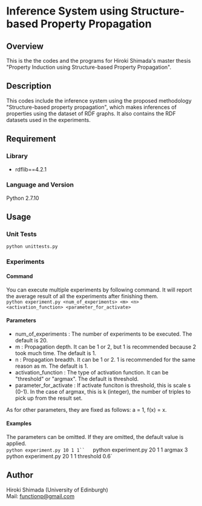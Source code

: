 Inference System using Structure-based Property Propagation
===========================================================

## Overview
This is the the codes and the programs for Hiroki Shimada's master thesis "Property Induction using Structure-based Property Propagation".  
  
## Description
This codes include the inference system using the proposed methodology "Structure-based property propagation", which makes inferences of properties using the dataset of RDF graphs.
It also contains the RDF datasets used in the experiments.
  
## Requirement
### Library
* rdflib==4.2.1
  
### Language and Version
Python  2.7.10  
  
## Usage
### Unit Tests
    python unittests.py
  
### Experiments
#### Command
You can execute multiple experiments by following command.
It will report the average result of all the experiments after finishing them.  
`python experiment.py <num_of_experiments> <m> <n> <activation_function> <parameter_for_activate>`
  
#### Parameters
* num_of_experiments : The number of experiments to be executed. The default is 20.
* m : Propagation depth. It can be 1 or 2, but 1 is recommended because 2 took much time. The default is 1.
* n : Propagation breadth. It can be 1 or 2. 1 is recommended for the same reason as m. The default is 1.
* activation_function : The type of activation function. It can be "threshold" or "argmax". The default is threshold.
* parameter_for_activate : If activate funciton is threshold, this is scale s (0-1). In the case of argmax, this is k (integer), the number of triples to pick up from the result set.

As for other parameters, they are fixed as follows: a = 1, f(x) = x.
  
#### Examples
The parameters can be omitted. If they are omitted, the default value is applied.  
`python experiment.py 10 1 1``  
`python experiment.py 20 1 1 argmax 3`
`python experiment.py 20 1 1 threshold 0.6`
  
## Author
Hiroki Shimada (University of Edinburgh)  
Mail: functionp@gmail.com  
